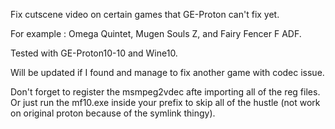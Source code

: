 Fix cutscene video on certain games that GE-Proton can't fix yet.

For example : Omega Quintet, Mugen Souls Z, and Fairy Fencer F ADF.

Tested with GE-Proton10-10 and Wine10.

Will be updated if I found and manage to fix another game with codec issue.

Don't forget to register the msmpeg2vdec afte importing all of the reg files.
Or just run the mf10.exe inside your prefix to skip all of the hustle (not work on original proton because of the symlink thingy).
